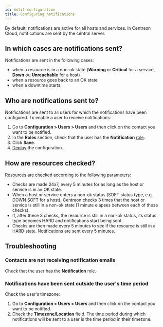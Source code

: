 ```yaml
---
id: notif-configuration
title: Configuring notifications
---
```


By default, notifications are active for all hosts and services. In Centreon Cloud, notifications are sent by the central server.

## In which cases are notifications sent?

Notifications are sent in the following cases:

* when a resource is in a non-ok state (**Warning** or **Critical** for a service, **Down** ou **Unreachable** for a host)
* when a resource goes back to an OK state
* when a downtime starts.

## Who are notifications sent to?

Notifications are sent to all users for which the notifications have been configured.
To enable a user to receive notifications:

1. Go to **Configuration > Users > Users** and then click on the contact you want to be notified.
3. In the **Roles** section, check that the user has the **Notification** [role](../users/users.md#user-roles).
5. Click **Save**.
6. [Deploy](../monitoring/monitoring-servers/deploying-a-configuration.md) the configuration.

## How are resources checked?

Resources are checked according to the following parameters:

* Checks are made 24x7, every 5 minutes for as long as the host or service is in an OK state.
* When a host or service enters a non-ok status (SOFT status type, e.g. DOWN SOFT for a host), Centreon checks 3 times that the host or service is still in a non-ok state (1 minute elapses between each of these checks).
* If, after these 3 checks, the resource is still in a non-ok status, its status type becomes HARD and notifications start being sent.
* Checks are then made every 5 minutes to see if the resource is still in a HARD state. Notifications are sent every 5 minutes.

## Troubleshooting

### Contacts are not receiving notification emails

Check that the user has the **Notification** role.

### Notifications have been sent outside the user's time period

Check the user's timezone:

1. Go to **Configuration > Users > Users** and then click on the contact you want to be notified.
2. Check the **Timezone/Location** field. The time period during which notifications will be sent to a user is the time period in their timezone.
